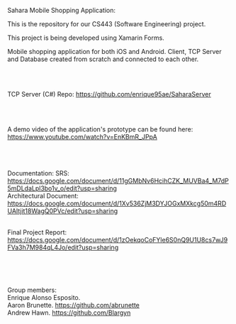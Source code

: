 Sahara Mobile Shopping Application:  

This is the repository for our CS443 (Software Engineering) project.  

This project is being developed using Xamarin Forms.

Mobile shopping application for both iOS and Android. Client, TCP Server and Database created from scratch and connected to each other. 

</br></br>

TCP Server (C#) Repo: https://github.com/enrique95ae/SaharaServer

</br></br>

A demo video of the application's prototype can be found here: https://www.youtube.com/watch?v=EnKBmR_JPpA

</br></br></br>
Documentation:
SRS:   https://docs.google.com/document/d/11gGMbNv6HcihCZK_MUVBa4_M7dP5mDLdaLpl3bo1v_o/edit?usp=sharing </br>
Architectural Document:   https://docs.google.com/document/d/1Xv536ZjM3DYJOGxMXkcg50m4RDUAItjit18WagQ0PVc/edit?usp=sharing </br></br>



Final Project Report: https://docs.google.com/document/d/1zOekqoCoFYle6S0nQ9U1U8cs7wJ9FVa3h7M984qL4Jo/edit?usp=sharing

</br></br></br>

Group members:  
Enrique Alonso Esposito. </br>
Aaron Brunette.  https://github.com/abrunette </br>
Andrew Hawn.  https://github.com/Blargyn</br>
